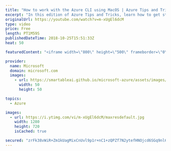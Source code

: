 ```yaml
---
title: "How to work with the Azure CLI using MacOS | Azure Tips and Tricks"
excerpt: "In this edition of Azure Tips and Tricks, learn how to get started with the Azure CLI on your MacOS machine. You can easily install the Azure CLI version 2.0 on MacOS by using Homebrew.     For more tips and tricks, visit: http://azuredev.tips/  Get started with 12 months of free services and $200 USD"
originalUrl: https://youtube.com/watch?v=m-xUgEl6dcM
type: video
price: Free
length: PT1M59S
publishedDateTime: 2018-10-25T15:51:33Z
heat: 50

featuredContent: "<iframe width=\"800\" height=\"500\" frameborder=\"0\" src=\"https://www.youtube.com/embed/m-xUgEl6dcM\" allow=\"accelerometer; autoplay; encrypted-media; gyroscope; picture-in-picture\" allowfullscreen></iframe>"

provider:
  name: Microsoft
  domain: microsoft.com
  images:
    - url: https://smartableai.github.io/microsoft-azure/assets/images/organizations/microsoft.com-50x50.jpg
      width: 50
      height: 50

topics:
  - Azure

images:
  - url: https://i.ytimg.com/vi/m-xUgEl6dcM/maxresdefault.jpg
    width: 1280
    height: 720
    isCached: true

secured: "zrFk38vWiR+Zm1kUagMixCnUvl9p1r+nC1+zQPZf7N2ytefHNOjcd6SGq9nl6yDgFAEkumuCmAfIBzZigzvxf3AKjm5LGU6Cjvsbg3LXLczng8L5hnK55FB+qQyAqM6D240n4DFbt6wYgBRejTfJSTHDXmktk+dwzzqMQg7BCKtgfMzE7N03lKFGQ3J/njcgL3TcwbuPPBELr7LkYTiLr5EVW3PQ3jFAFzBn1G/yKBR1nXt2VyJwDHJpFzN1dQPssORx6uekPW61QStVR8DL3W2EUO1pOX96zA/gFLbNBXujFhXEbJ+RuoQiJPHRXJ8dcxOl6kn+I0XFdGnePAdO7V/NoTdJQfFXn7u/07JjqAh2lGL5xWOZ+lhDP7eNms8Unikw6I1M38C91sL8e764YVIztdJb42Ux9wdxr3nqZvA=;7pnmfK0VS8Gy0aEi9ca99g=="
---
```


